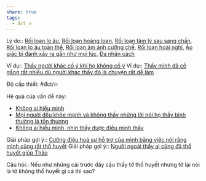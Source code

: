 ```yaml
---
share: true
tags:
  - đct_🔥
---
```


Lý do:: [Rối loạn lo âu](./R%E1%BB%91i%20lo%E1%BA%A1n%20lo%20%C3%A2u.md), [Rối loạn hoảng loạn](./R%E1%BB%91i%20lo%E1%BA%A1n%20ho%E1%BA%A3ng%20lo%E1%BA%A1n.md), [Rối loạn tâm lý sau sang chấn](./Ch%C6%B0a%20c%C3%B3%20ch%E1%BA%A9n%20%C4%91o%C3%A1n%20ch%C3%ADnh%20th%E1%BB%A9c%20t%E1%BB%AB%20b%C3%A1c%20s%C4%A9/R%E1%BB%91i%20lo%E1%BA%A1n%20t%C3%A2m%20l%C3%BD%20sau%20sang%20ch%E1%BA%A5n.md), [Rối loạn lo âu toàn thể](./Ch%C6%B0a%20c%C3%B3%20ch%E1%BA%A9n%20%C4%91o%C3%A1n%20ch%C3%ADnh%20th%E1%BB%A9c%20t%E1%BB%AB%20b%C3%A1c%20s%C4%A9/R%E1%BB%91i%20lo%E1%BA%A1n%20lo%20%C3%A2u%20to%C3%A0n%20th%E1%BB%83.md), [Rối loạn ám ảnh cưỡng chế](./Ch%C6%B0a%20c%C3%B3%20ch%E1%BA%A9n%20%C4%91o%C3%A1n%20ch%C3%ADnh%20th%E1%BB%A9c%20t%E1%BB%AB%20b%C3%A1c%20s%C4%A9/R%E1%BB%91i%20lo%E1%BA%A1n%20%C3%A1m%20%E1%BA%A3nh%20c%C6%B0%E1%BB%A1ng%20ch%E1%BA%BF.md), [Rối loạn hoài nghi](./R%E1%BB%91i%20lo%E1%BA%A1n%20ho%C3%A0i%20nghi.md), [Ảo giác bị đánh xảy ra gần như mọi lúc](../%E1%BA%A2o%20gi%C3%A1c/%E1%BA%A2o%20gi%C3%A1c%20b%E1%BB%8B%20%C4%91%C3%A1nh%20x%E1%BA%A3y%20ra%20g%E1%BA%A7n%20nh%C6%B0%20m%E1%BB%8Di%20l%C3%BAc.md), [Đa nhân cách](./%C4%90a%20nh%C3%A2n%20c%C3%A1ch.md)

Ví dụ:: [Thấy người khác cố ý khi họ không cố ý](../../Quan%20%C4%91i%E1%BB%83m,%20th%C3%A1i%20%C4%91%E1%BB%99,%20nguy%C3%AAn%20t%E1%BA%AFc%20s%E1%BB%91ng,%20%C4%91i%E1%BB%81u%20m%C3%ACnh%20th%E1%BA%A5y%20ho%E1%BA%B7c%20c%E1%BA%A3m%20nh%E1%BA%ADn/Th%E1%BA%A5y%20ng%C6%B0%E1%BB%9Di%20kh%C3%A1c%20c%E1%BB%91%20%C3%BD%20khi%20h%E1%BB%8D%20kh%C3%B4ng%20c%E1%BB%91%20%C3%BD.md)
Ví dụ:: [Thấy mình đã cố gắng rất nhiều dù người khác thấy đó là chuyện rất dễ làm](Th%E1%BA%A5y%20m%C3%ACnh%20%C4%91%C3%A3%20c%E1%BB%91%20g%E1%BA%AFng%20r%E1%BA%A5t%20nhi%E1%BB%81u%20d%C3%B9%20ng%C6%B0%E1%BB%9Di%20kh%C3%A1c%20th%E1%BA%A5y%20%C4%91%C3%B3%20l%C3%A0%20chuy%E1%BB%87n%20r%E1%BA%A5t%20d%E1%BB%85%20l%C3%A0m.md)

Độ cấp thiết: #đct/🔥 

Hệ quả của vấn đề này:
- [Không ai hiểu mình](../../Quan%20%C4%91i%E1%BB%83m,%20th%C3%A1i%20%C4%91%E1%BB%99,%20nguy%C3%AAn%20t%E1%BA%AFc%20s%E1%BB%91ng,%20%C4%91i%E1%BB%81u%20m%C3%ACnh%20th%E1%BA%A5y%20ho%E1%BA%B7c%20c%E1%BA%A3m%20nh%E1%BA%ADn/C%E1%BA%A3m%20nh%E1%BA%ADn%20v%E1%BB%81%20ng%C6%B0%E1%BB%9Di%20kh%C3%A1c/Kh%C3%B4ng%20ai%20hi%E1%BB%83u%20m%C3%ACnh.md)
- [Mọi người đều khỏe mạnh và không thấy những lời nói họ thấy bình thường là tổn thương](../../Quan%20%C4%91i%E1%BB%83m,%20th%C3%A1i%20%C4%91%E1%BB%99,%20nguy%C3%AAn%20t%E1%BA%AFc%20s%E1%BB%91ng,%20%C4%91i%E1%BB%81u%20m%C3%ACnh%20th%E1%BA%A5y%20ho%E1%BA%B7c%20c%E1%BA%A3m%20nh%E1%BA%ADn/C%E1%BA%A3m%20nh%E1%BA%ADn%20v%E1%BB%81%20ng%C6%B0%E1%BB%9Di%20kh%C3%A1c/M%E1%BB%8Di%20ng%C6%B0%E1%BB%9Di%20%C4%91%E1%BB%81u%20kh%E1%BB%8Fe%20m%E1%BA%A1nh%20v%C3%A0%20kh%C3%B4ng%20th%E1%BA%A5y%20nh%E1%BB%AFng%20l%E1%BB%9Di%20n%C3%B3i%20h%E1%BB%8D%20th%E1%BA%A5y%20b%C3%ACnh%20th%C6%B0%E1%BB%9Dng%20l%C3%A0%20t%E1%BB%95n%20th%C6%B0%C6%A1ng.md)
- [Không ai hiểu mình, nhìn thấy được điều mình thấy](../../Quan%20%C4%91i%E1%BB%83m,%20th%C3%A1i%20%C4%91%E1%BB%99,%20nguy%C3%AAn%20t%E1%BA%AFc%20s%E1%BB%91ng,%20%C4%91i%E1%BB%81u%20m%C3%ACnh%20th%E1%BA%A5y%20ho%E1%BA%B7c%20c%E1%BA%A3m%20nh%E1%BA%ADn/Kh%C3%B4ng%20ai%20hi%E1%BB%83u%20m%C3%ACnh,%20nh%C3%ACn%20th%E1%BA%A5y%20%C4%91%C6%B0%E1%BB%A3c%20%C4%91i%E1%BB%81u%20m%C3%ACnh%20th%E1%BA%A5y.md)


Giải pháp gợi ý:: [Cường điệu hoá sự hỗ trợ của mình bằng việc nói rằng mình cũng rất thổ huyết](../../../3%20K%E1%BA%BF%20ho%E1%BA%A1ch%20h%E1%BB%97%20tr%E1%BB%A3/Gi%E1%BA%A3i%20ph%C3%A1p%20g%E1%BB%A3i%20%C3%BD/T%C3%A1c%20%C4%91%E1%BB%99ng%20c%E1%BA%A3m%20x%C3%BAc/C%C6%B0%E1%BB%9Dng%20%C4%91i%E1%BB%87u%20ho%C3%A1%20s%E1%BB%B1%20h%E1%BB%97%20tr%E1%BB%A3%20c%E1%BB%A7a%20m%C3%ACnh%20b%E1%BA%B1ng%20vi%E1%BB%87c%20n%C3%B3i%20r%E1%BA%B1ng%20m%C3%ACnh%20c%C5%A9ng%20r%E1%BA%A5t%20th%E1%BB%95%20huy%E1%BA%BFt.md)
Giải pháp gợi ý:: [Người ngoài thấy ai cũng đã thổ huyết giúp Thảo](../../C%C3%A1c%20v%C3%B2ng%20lu%E1%BA%A9n%20qu%E1%BA%A9n/Ti%E1%BA%BFp%20nh%E1%BA%ADn%20c%E1%BB%A7a%20ng%C6%B0%E1%BB%9Di%20ngo%C3%A0i/Ng%C6%B0%E1%BB%9Di%20ngo%C3%A0i%20th%E1%BA%A5y%20ai%20c%C5%A9ng%20%C4%91%C3%A3%20th%E1%BB%95%20huy%E1%BA%BFt%20gi%C3%BAp%20Th%E1%BA%A3o.md)


Câu hỏi:: Nếu như những cái trước đây cậu thấy tớ thổ huyết nhưng tớ lại nói là tớ không thổ huyết gì cả thì sao?
